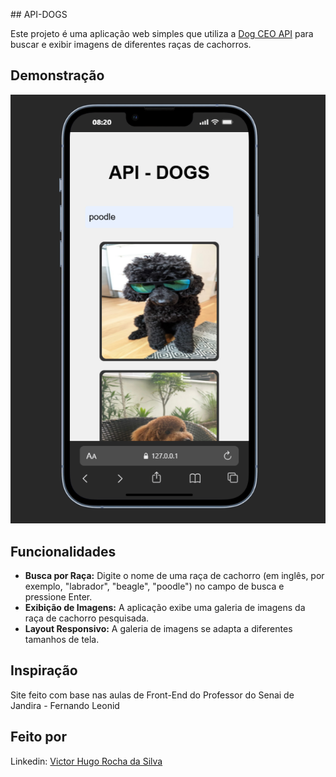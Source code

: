 ﻿﻿## API-DOGS
  
Este projeto é uma aplicação web simples que utiliza a [Dog CEO API](https://dog.ceo/dog-api/) para buscar e exibir imagens de diferentes raças de cachorros.

## Demonstração
![Captura de tela da aplicação](./img/Captura%20de%20tela.png)

## Funcionalidades

- **Busca por Raça:** Digite o nome de uma raça de cachorro (em inglês, por exemplo, "labrador", "beagle", "poodle") no campo de busca e pressione Enter.
- **Exibição de Imagens:** A aplicação exibe uma galeria de imagens da raça de cachorro pesquisada.
- **Layout Responsivo:** A galeria de imagens se adapta a diferentes tamanhos de tela.

## Inspiração 
Site feito com base nas aulas de Front-End do Professor do Senai de Jandira - Fernando Leonid 

## Feito por 
Linkedin: [Victor Hugo Rocha da Silva](https://www.linkedin.com/in/victor-hugo-rocha-da-silva/)



